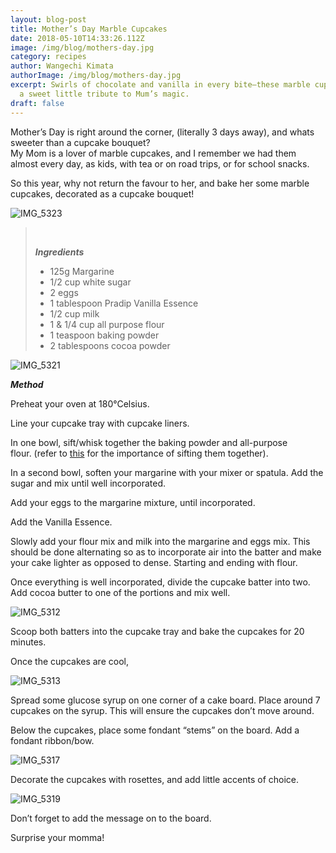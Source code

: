 ```yaml
---
layout: blog-post
title: Mother’s Day Marble Cupcakes
date: 2018-05-10T14:33:26.112Z
image: /img/blog/mothers-day.jpg
category: recipes
author: Wangechi Kimata
authorImage: /img/blog/mothers-day.jpg
excerpt: Swirls of chocolate and vanilla in every bite—these marble cupcakes are
  a sweet little tribute to Mum’s magic.
draft: false
---
```

Mother’s Day is right around the corner, (literally 3 days away), and whats sweeter than a cupcake bouquet?\
My Mom is a lover of marble cupcakes, and I remember we had them almost every day, as kids, with tea or on road trips, or for school snacks.

So this year, why not return the favour to her, and bake her some marble cupcakes, decorated as a cupcake bouquet!

![IMG_5323](https://pastrypleasures.wordpress.com/wp-content/uploads/2018/05/img_5323.jpg?w=750)

>  
>
> ***Ingredients***
>
> * 125g Margarine
> * 1/2 cup white sugar
> * 2 eggs
> * 1 tablespoon Pradip Vanilla Essence
> * 1/2 cup milk
> * 1 & 1/4 cup all purpose flour
> * 1 teaspoon baking powder
> * 2 tablespoons cocoa powder

![IMG_5321](https://pastrypleasures.wordpress.com/wp-content/uploads/2018/05/img_5321.jpg?w=750)

***Method***

Preheat your oven at 180°Celsius.

Line your cupcake tray with cupcake liners.

In one bowl, sift/whisk together the baking powder and all-purpose flour. (refer to [this](https://pastrypleasures.wordpress.com/2016/07/03/lemon-cake/) for the importance of sifting them together).

In a second bowl, soften your margarine with your mixer or spatula. Add the sugar and mix until well incorporated.

Add your eggs to the margarine mixture, until incorporated.

Add the Vanilla Essence.

Slowly add your flour mix and milk into the margarine and eggs mix. This should be done alternating so as to incorporate air into the batter and make your cake lighter as opposed to dense. Starting and ending with flour.

Once everything is well incorporated, divide the cupcake batter into two. Add cocoa butter to one of the portions and mix well.

![IMG_5312](https://pastrypleasures.wordpress.com/wp-content/uploads/2018/05/img_5312.jpg?w=750)

Scoop both batters into the cupcake tray and bake the cupcakes for 20 minutes.

Once the cupcakes are cool,

![IMG_5313](https://pastrypleasures.wordpress.com/wp-content/uploads/2018/05/img_5313.jpg?w=750)

Spread some glucose syrup on one corner of a cake board. Place around 7 cupcakes on the syrup. This will ensure the cupcakes don’t move around.

Below the cupcakes, place some fondant “stems” on the board. Add a fondant ribbon/bow.

![IMG_5317](https://pastrypleasures.wordpress.com/wp-content/uploads/2018/05/img_5317.jpg?w=750)

Decorate the cupcakes with rosettes, and add little accents of choice.

![IMG_5319](https://pastrypleasures.wordpress.com/wp-content/uploads/2018/05/img_5319.jpg?w=750)

Don’t forget to add the message on to the board.

Surprise your momma!